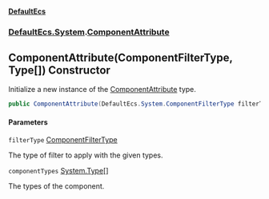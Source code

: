 #### [DefaultEcs](DefaultEcs.md 'DefaultEcs')
### [DefaultEcs.System](DefaultEcs.md#DefaultEcs.System 'DefaultEcs.System').[ComponentAttribute](ComponentAttribute.md 'DefaultEcs.System.ComponentAttribute')

## ComponentAttribute(ComponentFilterType, Type[]) Constructor

Initialize a new instance of the [ComponentAttribute](ComponentAttribute.md 'DefaultEcs.System.ComponentAttribute') type.

```csharp
public ComponentAttribute(DefaultEcs.System.ComponentFilterType filterType, params System.Type[] componentTypes);
```
#### Parameters

<a name='DefaultEcs.System.ComponentAttribute.ComponentAttribute(DefaultEcs.System.ComponentFilterType,System.Type[]).filterType'></a>

`filterType` [ComponentFilterType](ComponentFilterType.md 'DefaultEcs.System.ComponentFilterType')

The type of filter to apply with the given types.

<a name='DefaultEcs.System.ComponentAttribute.ComponentAttribute(DefaultEcs.System.ComponentFilterType,System.Type[]).componentTypes'></a>

`componentTypes` [System.Type](https://docs.microsoft.com/en-us/dotnet/api/System.Type 'System.Type')[[]](https://docs.microsoft.com/en-us/dotnet/api/System.Array 'System.Array')

The types of the component.